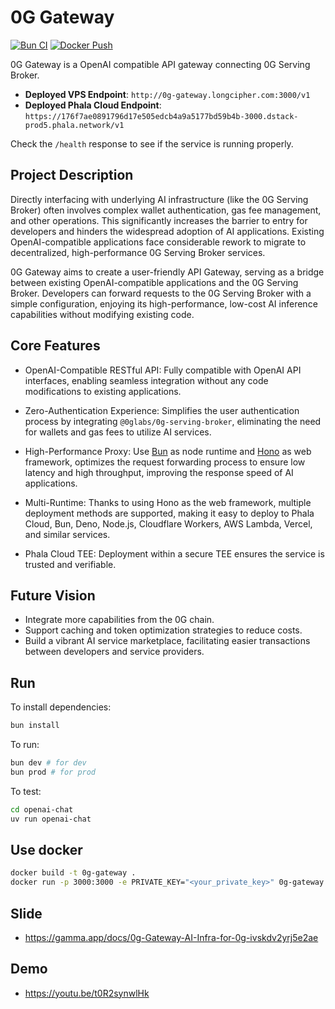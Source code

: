 # 0G Gateway

[![Bun CI](https://github.com/longcipher/0g-gateway/actions/workflows/ci.yml/badge.svg)](https://github.com/longcipher/0g-gateway/actions/workflows/ci.yml) [![Docker Push](https://github.com/longcipher/0g-gateway/actions/workflows/docker-build.yml/badge.svg)](https://github.com/longcipher/0g-gateway/pkgs/container/0g-gateway)

0G Gateway is a OpenAI compatible API gateway connecting 0G Serving Broker.

* **Deployed VPS Endpoint**: `http://0g-gateway.longcipher.com:3000/v1`
* **Deployed Phala Cloud Endpoint**: `https://176f7ae0891796d17e505edcb4a9a5177bd59b4b-3000.dstack-prod5.phala.network/v1`

Check the `/health` response to see if the service is running properly.

## Project Description

Directly interfacing with underlying AI infrastructure (like the 0G Serving Broker) often involves complex wallet authentication, gas fee management, and other operations. This significantly increases the barrier to entry for developers and hinders the widespread adoption of AI applications. Existing OpenAI-compatible applications face considerable rework to migrate to decentralized, high-performance 0G Serving Broker services.

0G Gateway aims to create a user-friendly API Gateway, serving as a bridge between existing OpenAI-compatible applications and the 0G Serving Broker. Developers can forward requests to the 0G Serving Broker with a simple configuration, enjoying its high-performance, low-cost AI inference capabilities without modifying existing code.

## Core Features

* OpenAI-Compatible RESTful API: Fully compatible with OpenAI API interfaces, enabling seamless integration without any code modifications to existing applications.

* Zero-Authentication Experience: Simplifies the user authentication process by integrating `@0glabs/0g-serving-broker`, eliminating the need for wallets and gas fees to utilize AI services.

* High-Performance Proxy: Use [Bun](https://bun.sh/) as node runtime and [Hono](https://hono.dev/) as web framework, optimizes the request forwarding process to ensure low latency and high throughput, improving the response speed of AI applications.

* Multi-Runtime: Thanks to using Hono as the web framework, multiple deployment methods are supported, making it easy to deploy to Phala Cloud, Bun, Deno, Node.js, Cloudflare Workers, AWS Lambda, Vercel, and similar services.

* Phala Cloud TEE: Deployment within a secure TEE ensures the service is trusted and verifiable.

## Future Vision

* Integrate more capabilities from the 0G chain.
* Support caching and token optimization strategies to reduce costs.
* Build a vibrant AI service marketplace, facilitating easier transactions between developers and service providers.

## Run

To install dependencies:

```sh
bun install
```

To run:

```sh
bun dev # for dev
bun prod # for prod
```

To test:

```sh
cd openai-chat
uv run openai-chat
```

## Use docker

```sh
docker build -t 0g-gateway .
docker run -p 3000:3000 -e PRIVATE_KEY="<your_private_key>" 0g-gateway
```

## Slide

* <https://gamma.app/docs/0g-Gateway-AI-Infra-for-0g-ivskdv2yrj5e2ae>

## Demo

* <https://youtu.be/t0R2synwlHk>
